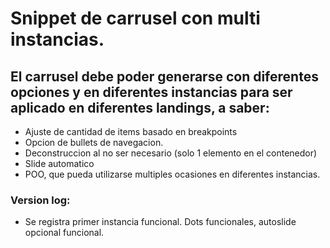 # Snippet de carrusel con multi instancias.

## El carrusel debe poder generarse con diferentes opciones y en diferentes instancias para ser aplicado en diferentes landings, a saber:

- Ajuste de cantidad de items basado en breakpoints
- Opcion de bullets de navegacion.
- Deconstruccion al no ser necesario (solo 1 elemento en el contenedor)
- Slide automatico
- POO, que pueda utilizarse multiples ocasiones en diferentes instancias.

### Version log:

- Se registra primer instancia funcional. Dots funcionales, autoslide opcional funcional.
